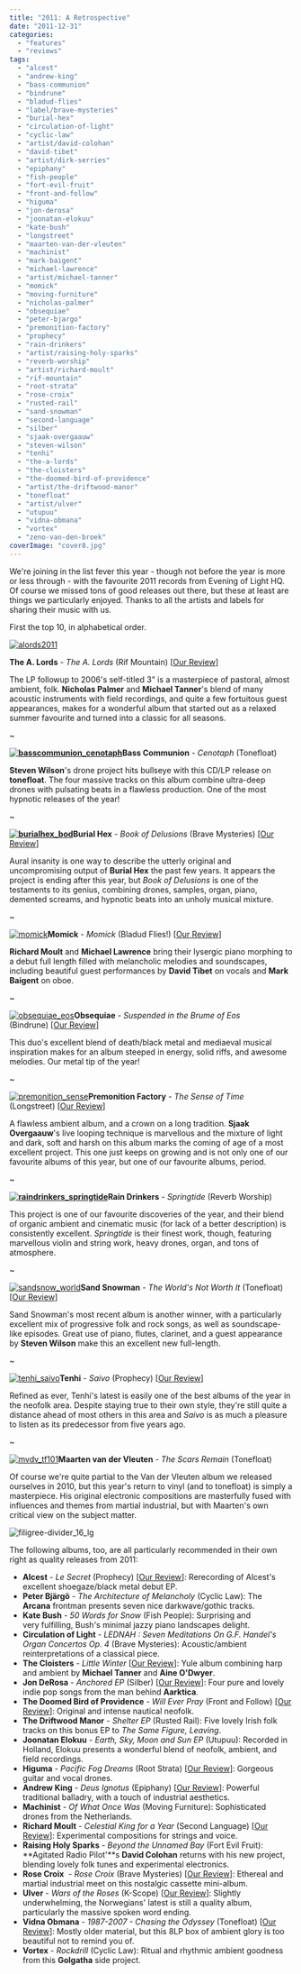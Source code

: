 ```yaml
---
title: "2011: A Retrospective"
date: "2011-12-31"
categories: 
  - "features"
  - "reviews"
tags: 
  - "alcest"
  - "andrew-king"
  - "bass-communion"
  - "bindrune"
  - "bladud-flies"
  - "label/brave-mysteries"
  - "burial-hex"
  - "circulation-of-light"
  - "cyclic-law"
  - "artist/david-colohan"
  - "david-tibet"
  - "artist/dirk-serries"
  - "epiphany"
  - "fish-people"
  - "fort-evil-fruit"
  - "front-and-follow"
  - "higuma"
  - "jon-derosa"
  - "joonatan-elokuu"
  - "kate-bush"
  - "longstreet"
  - "maarten-van-der-vleuten"
  - "machinist"
  - "mark-baigent"
  - "michael-lawrence"
  - "artist/michael-tanner"
  - "momick"
  - "moving-furniture"
  - "nicholas-palmer"
  - "obsequiae"
  - "peter-bjargo"
  - "premonition-factory"
  - "prophecy"
  - "rain-drinkers"
  - "artist/raising-holy-sparks"
  - "reverb-worship"
  - "artist/richard-moult"
  - "rif-mountain"
  - "root-strata"
  - "rose-croix"
  - "rusted-rail"
  - "sand-snowman"
  - "second-language"
  - "silber"
  - "sjaak-overgaauw"
  - "steven-wilson"
  - "tenhi"
  - "the-a-lords"
  - "the-cloisters"
  - "the-doomed-bird-of-providence"
  - "artist/the-driftwood-manor"
  - "tonefloat"
  - "artist/ulver"
  - "utupuu"
  - "vidna-obmana"
  - "vortex"
  - "zeno-van-den-broek"
coverImage: "cover8.jpg"
---
```


We're joining in the list fever this year - though not before the year is more or less through - with the favourite 2011 records from Evening of Light HQ. Of course we missed tons of good releases out there, but these at least are things we particularly enjoyed. Thanks to all the artists and labels for sharing their music with us.

First the top 10, in alphabetical order.

[![](images/cover.jpg "alords2011")](http://www.eveningoflight.nl/wordpress/wp-content/uploads/2011/10/cover.jpg)

**The A. Lords** - _The A. Lords_ (Rif Mountain) \[[Our Review](http://www.eveningoflight.nl/2011/10/16/review-the-a-lords-2011/ "Review: The A. Lords (2011)")\]

The LP followup to 2006's self-titled 3" is a masterpiece of pastoral, almost ambient, folk. **Nicholas Palmer** and **Michael Tanner**'s blend of many acoustic instruments with field recordings, and quite a few fortuitous guest appearances, makes for a wonderful album that started out as a relaxed summer favourite and turned into a classic for all seasons.

~

**[![](images/cover7.jpg "basscommunion_cenotaph")](http://www.eveningoflight.nl/wordpress/wp-content/uploads/2011/12/cover7.jpg)Bass Communion** - _Cenotaph_ (Tonefloat)

**Steven Wilson**'s drone project hits bullseye with this CD/LP release on **tonefloat**. The four massive tracks on this album combine ultra-deep drones with pulsating beats in a flawless production. One of the most hypnotic releases of the year!

~

**[![](images/cover.jpg "burialhex_bod")](http://www.eveningoflight.nl/wordpress/wp-content/uploads/2011/09/cover.jpg)Burial Hex** - _Book of Delusions_ (Brave Mysteries) \[[Our Review](http://www.eveningoflight.nl/2011/09/21/review-burial-hex-book-of-delusions-2011/ "Review: Burial Hex – Book of Delusions (2011)")\]

Aural insanity is one way to describe the utterly original and uncompromising output of **Burial Hex** the past few years. It appears the project is ending after this year, but _Book of Delusions_ is one of the testaments to its genius, combining drones, samples, organ, piano, demented screams, and hypnotic beats into an unholy musical mixture.

~

[![](images/cover1.jpg "momick")](http://www.eveningoflight.nl/wordpress/wp-content/uploads/2011/10/cover1.jpg)**Momick** - _Momick_ (Bladud Flies!) \[[Our Review](http://www.eveningoflight.nl/2011/10/20/review-momick-2011/ "Review: Momick (2011)")\]

**Richard Moult** and **Michael Lawrence** bring their lysergic piano morphing to a debut full length filled with melancholic melodies and soundscapes, including beautiful guest performances by **David Tibet** on vocals and **Mark Baigent** on oboe.

~

[![](images/cover2.jpg "obsequiae_eos")](http://www.eveningoflight.nl/wordpress/wp-content/uploads/2011/09/cover2.jpg)**Obsequiae** - _Suspended in the Brume of Eos_ (Bindrune) \[[Our Review](http://www.eveningoflight.nl/2011/09/26/review-obsequiae-suspended-in-the-brume-of-eos-2011/ "Review: Obsequiae – Suspended in the Brume of Eos (2011)")\]

This duo's excellent blend of death/black metal and mediaeval musical inspiration makes for an album steeped in energy, solid riffs, and awesome melodies. Our metal tip of the year!

~

[![](images/cover4.jpg "premonition_sense")](http://www.eveningoflight.nl/wordpress/wp-content/uploads/2011/03/cover4.jpg)**Premonition Factory** - _The Sense of Time_ (Longstreet) \[[Our Review](http://www.eveningoflight.nl/2011/03/29/review-premonition-factory-the-sense-of-time-2011/ "Review: Premonition Factory – The Sense of Time (2011)")\]

A flawless ambient album, and a crown on a long tradition. **Sjaak Overgaauw**'s live looping technique is marvellous and the mixture of light and dark, soft and harsh on this album marks the coming of age of a most excellent project. This one just keeps on growing and is not only one of our favourite albums of this year, but one of our favourite albums, period.

~

**[![](images/cover8.jpg "raindrinkers_springtide")](http://www.eveningoflight.nl/wordpress/wp-content/uploads/2011/12/cover8.jpg)Rain Drinkers** - _Springtide_ (Reverb Worship)

This project is one of our favourite discoveries of the year, and their blend of organic ambient and cinematic music (for lack of a better description) is consistently excellent. _Springtide_ is their finest work, though, featuring marvellous violin and string work, heavy drones, organ, and tons of atmosphere.

~

[![](images/cover1.jpg "sandsnow_world")](http://www.eveningoflight.nl/wordpress/wp-content/uploads/2011/11/cover1.jpg)**Sand Snowman** - _The World's Not Worth It_ (Tonefloat) \[[Our Review](http://www.eveningoflight.nl/2011/11/21/review-sand-snowman-the-worlds-not-worth-it-2011/ "Review: Sand Snowman – The World’s Not Worth It (2011)")\]

Sand Snowman's most recent album is another winner, with a particularly excellent mix of progressive folk and rock songs, as well as soundscape-like episodes. Great use of piano, flutes, clarinet, and a guest appearance by **Steven Wilson** make this an excellent new full-length.

~

[![](images/cover3.jpg "tenhi_saivo")](http://www.eveningoflight.nl/wordpress/wp-content/uploads/2011/12/cover3.jpg)**Tenhi** - _Saivo_ (Prophecy) \[[Our Review](http://www.eveningoflight.nl/2011/12/28/review-tenhi-saivo-2011/ "Review: Tenhi – Saivo (2011)")\]

Refined as ever, Tenhi's latest is easily one of the best albums of the year in the neofolk area. Despite staying true to their own style, they're still quite a distance ahead of most others in this area and _Saivo_ is as much a pleasure to listen as its predecessor from five years ago.

~

[![](images/cover101.jpg "mvdv_tf101")](http://www.eveningoflight.nl/wordpress/wp-content/uploads/2011/02/cover101.jpg)**Maarten van der Vleuten** - _The Scars Remain_ (Tonefloat)

Of course we're quite partial to the Van der Vleuten album we released ourselves in 2010, but this year's return to vinyl (and to tonefloat) is simply a masterpiece. His original electronic compositions are masterfully fused with influences and themes from martial industrial, but with Maarten's own critical view on the subject matter.

![](images/filigree-divider_16_lg-300x43.gif "filigree-divider_16_lg")

The following albums, too, are all particularly recommended in their own right as quality releases from 2011:

- **Alcest** - _Le Secret_ (Prophecy) \[[Our Review](http://www.eveningoflight.nl/2011/05/16/review-alcest-le-secret-2011/ "Review: Alcest – Le Secret (2011)")\]: Rerecording of Alcest's excellent shoegaze/black metal debut EP.
- **Peter Bjärgö** - _The Architecture of Melancholy_ (Cyclic Law): The **Arcana** frontman presents seven nice darkwave/gothic tracks.
- **Kate Bush** - _50 Words for Snow_ (Fish People): Surprising and very fulfilling, Bush's minimal jazzy piano landscapes delight.
- **Circulation of Light** - _LEDNAH : Seven Meditations On G.F. Handel's Organ Concertos Op. 4_ (Brave Mysteries): Acoustic/ambient reinterpretations of a classical piece.
- **The Cloisters** - _Little Winter_ \[[Our Review](http://www.eveningoflight.nl/2011/12/25/review-the-cloisters-little-winter-2011/ "Review: The Cloisters – Little Winter (2011)")\]: Yule album combining harp and ambient by **Michael Tanner** and **Aine O'Dwyer**.
- **Jon DeRosa** - _Anchored EP_ (Silber) \[[Our Review](http://www.eveningoflight.nl/2011/08/20/review-jon-derosa-anchored-ep-2011/ "Review: Jon DeRosa – Anchored EP (2011)")\]: Four pure and lovely indie pop songs from the man behind **Aarktica**.
- **The Doomed Bird of Providence** - _Will Ever Pray_ (Front and Follow) \[[Our Review](http://www.eveningoflight.nl/2011/07/30/review-the-doomed-bird-of-providence-will-ever-pray-2011/ "Review: The Doomed Bird of Providence – Will Ever Pray (2011)")\]: Original and intense nautical neofolk.
- **The Driftwood Manor** - _Shelter EP_ (Rusted Rail): Five lovely Irish folk tracks on this bonus EP to _The Same Figure, Leaving_.
- **Joonatan Elokuu** - _Earth, Sky, Moon and Sun EP_ (Utupuu): Recorded in Holland, Elokuu presents a wonderful blend of neofolk, ambient, and field recordings.
- **Higuma** - _Pacific Fog Dreams_ (Root Strata) \[[Our Review](http://www.eveningoflight.nl/2011/11/14/review-higuma-pacific-fog-dreams-2011/ "Review: Higuma – Pacific Fog Dreams (2011)")\]: Gorgeous guitar and vocal drones.
- **Andrew King** - _Deus Ignotus_ (Epiphany) \[[Our Review](http://www.eveningoflight.nl/2011/08/11/review-andrew-king-deus-ignotus/ "Review: Andrew King – Deus Ignotus (2011)")\]: Powerful traditional balladry, with a touch of industrial aesthetics.
- **Machinist** - _Of What Once Was_ (Moving Furniture): Sophisticated drones from the Netherlands.
- **Richard Moult** - _Celestial King for a Year_ (Second Language) \[[Our Review](http://www.eveningoflight.nl/2011/08/05/review-richard-moult-celestial-king-for-a-year-2011/ "Review: Richard Moult – Celestial King for a Year (2011)")\]: Experimental compositions for strings and voice.
- **Raising Holy Sparks** - _Beyond the Unnamed Bay_ (Fort Evil Fruit): **Agitated Radio Pilot'**s **David Colohan** returns with his new project, blending lovely folk tunes and experimental electronics.
- **Rose Croix**  - _Rose Croix_ (Brave Mysteries) \[[Our Review](http://www.eveningoflight.nl/2011/12/14/review-rose-croix-2011/ "Review: Rose Croix (2011)")\]: Ethereal and martial industrial meet on this nostalgic cassette mini-album.
- **Ulver** - _Wars of the Roses_ (K-Scope) \[[Our Review](http://www.eveningoflight.nl/2011/05/02/review-ulver-wars-of-the-roses-2011/ "Review: Ulver – Wars of the Roses (2011)")\]: Slightly underwhelming, the Norwegians' latest is still a quality album, particularly the massive spoken word ending.
- **Vidna Obmana** - _1987-2007 - Chasing the Odyssey_ (Tonefloat) \[[Our Review](http://www.eveningoflight.nl/2011/03/13/review-vidna-obmana-1987-2007-chasing-the-odyssee-2011/ "Review: Vidna Obmana – 1987 – 2007 Chasing the Odyssee (2011)")\]: Mostly older material, but this 8LP box of ambient glory is too beautiful not to remind you of.
- **Vortex** - _Rockdrill_ (Cyclic Law): Ritual and rhythmic ambient goodness from this **Golgatha** side project.

